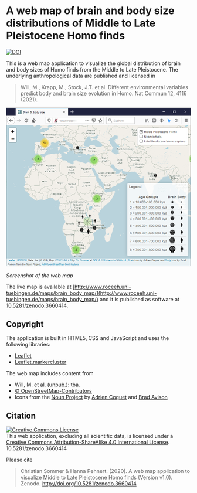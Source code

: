 # A web map of brain and body size distributions of Middle to Late Pleistocene Homo finds
[![DOI](https://zenodo.org/badge/234731950.svg)](https://zenodo.org/badge/latestdoi/234731950)


This is a web map application to visualize the global distribution of brain and body sizes of Homo finds from the Middle to Late Pleistocene. The underlying anthropological data are published and licensed in 
> Will, M., Krapp, M., Stock, J.T. et al. Different environmental variables predict body and brain size evolution in Homo. Nat Commun 12, 4116 (2021). [](https://doi.org/10.1038/s41467-021-24290-7)

![Screenshot of the brain-body-map](/print/screenshot.png)

*Screenshot of the web map* 

The live map is available at [http://www.roceeh.uni-tuebingen.de/maps/brain_body_map/](http://www.roceeh.uni-tuebingen.de/maps/brain_body_map/) and it is published as software at [10.5281/zenodo.3660414](https://doi.org/10.5281/zenodo.3660414).

## Copyright
The application is built in HTML5, CSS and JavaScript and uses the following libraries:
- [Leaflet](https://leafletjs.com)
- [Leaflet.markercluster](https://github.com/Leaflet/Leaflet.markercluster)

The web map includes content from
- Will, M. et al. (unpub.): tba.
- [© OpenStreetMap-Contributors](https://www.openstreetmap.org/copyright)
- Icons from the [Noun Project](https://thenounproject.com) by [Adrien Coquet](https://thenounproject.com/coquet_adrien/) and [Brad Avison](https://thenounproject.com/pixelpusher/)

## Citation
<a rel="license" href="http://creativecommons.org/licenses/by-sa/4.0/"><img alt="Creative Commons License" style="border-width:0" src="https://i.creativecommons.org/l/by-sa/4.0/88x31.png" /></a><br />This web application, excluding all scientific data, is licensed under a <a rel="license" href="http://creativecommons.org/licenses/by-sa/4.0/">Creative Commons Attribution-ShareAlike 4.0 International License</a>.
10.5281/zenodo.3660414

Please cite
> Christian Sommer & Hanna Pehnert. (2020). A web map application to visualize Middle to Late Pleistocene Homo finds (Version v1.0). Zenodo. http://doi.org/10.5281/zenodo.3660414
